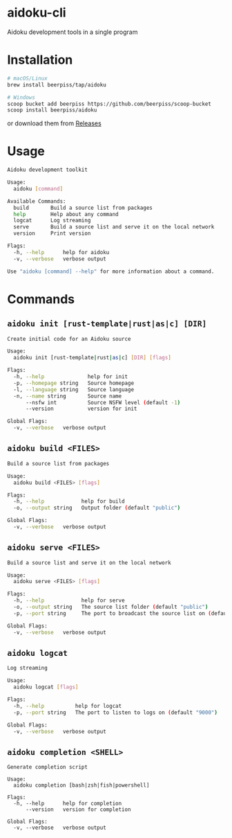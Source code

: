 # aidoku-cli
Aidoku development tools in a single program

# Installation
```sh
# macOS/Linux
brew install beerpiss/tap/aidoku

# Windows
scoop bucket add beerpiss https://github.com/beerpiss/scoop-bucket
scoop install beerpiss/aidoku
```
or download them from [Releases](https://github.com/beerpiss/aidoku-cli/releases)

# Usage
```sh
Aidoku development toolkit

Usage:
  aidoku [command]

Available Commands:
  build       Build a source list from packages
  help        Help about any command
  logcat      Log streaming
  serve       Build a source list and serve it on the local network
  version     Print version

Flags:
  -h, --help      help for aidoku
  -v, --verbose   verbose output

Use "aidoku [command] --help" for more information about a command.
```

# Commands
## `aidoku init [rust-template|rust|as|c] [DIR]`
```sh
Create initial code for an Aidoku source

Usage:
  aidoku init [rust-template|rust|as|c] [DIR] [flags]

Flags:
  -h, --help              help for init
  -p, --homepage string   Source homepage
  -l, --language string   Source language
  -n, --name string       Source name
      --nsfw int          Source NSFW level (default -1)
      --version           version for init

Global Flags:
  -v, --verbose   verbose output
```

## `aidoku build <FILES>`
```sh
Build a source list from packages

Usage:
  aidoku build <FILES> [flags]

Flags:
  -h, --help            help for build
  -o, --output string   Output folder (default "public")

Global Flags:
  -v, --verbose   verbose output
```

## `aidoku serve <FILES>`
```sh
Build a source list and serve it on the local network

Usage:
  aidoku serve <FILES> [flags]

Flags:
  -h, --help            help for serve
  -o, --output string   The source list folder (default "public")
  -p, --port string     The port to broadcast the source list on (default "8080")

Global Flags:
  -v, --verbose   verbose output
```

## `aidoku logcat`
```sh
Log streaming

Usage:
  aidoku logcat [flags]

Flags:
  -h, --help          help for logcat
  -p, --port string   The port to listen to logs on (default "9000")

Global Flags:
  -v, --verbose   verbose output
```

## `aidoku completion <SHELL>`
```
Generate completion script

Usage:
  aidoku completion [bash|zsh|fish|powershell]

Flags:
  -h, --help      help for completion
      --version   version for completion

Global Flags:
  -v, --verbose   verbose output
```
